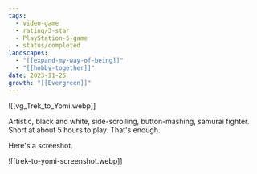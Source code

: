 ```yaml
---
tags:
  - video-game
  - rating/3-star
  - PlayStation-5-game
  - status/completed
landscapes:
  - "[[expand-my-way-of-being]]"
  - "[[hobby-together]]"
date: 2023-11-25
growth: "[[Evergreen]]"
---
```

![[vg_Trek_to_Yomi.webp]]

Artistic, black and white, side-scrolling, button-mashing, samurai fighter. Short at about 5 hours to play. That's enough.

Here's a screeshot.

![[trek-to-yomi-screenshot.webp]]

